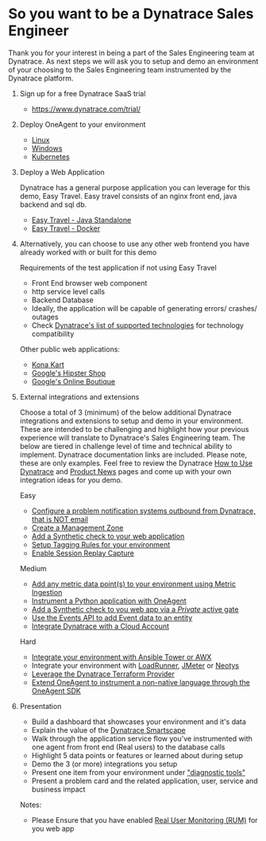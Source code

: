 # So you want to be a Dynatrace Sales Engineer

Thank you for your interest in being a part of the Sales Engineering team at Dynatrace. As next steps we will ask you to setup and demo an environment of your choosing to the Sales Engineering team instrumented by the Dynatrace platform. 

1. Sign up for a free Dynatrace SaaS trial 
    - https://www.dynatrace.com/trial/

1. Deploy OneAgent to your environment
    - [Linux](https://www.dynatrace.com/support/help/technology-support/operating-systems/linux/installation/install-oneagent-on-linux/)
    - [Windows](https://www.dynatrace.com/support/help/technology-support/operating-systems/windows/installation/install-oneagent-on-windows/)
    - [Kubernetes](https://www.dynatrace.com/support/help/technology-support/cloud-platforms/kubernetes/deploy-oneagent-k8/)

1. Deploy a Web Application

    Dynatrace has a general purpose application you can leverage for this demo, Easy Travel. Easy travel consists of an nginx front end, java backend and sql db. 

    - [Easy Travel - Java Standalone](https://confluence.dynatrace.com/community/display/DL/easyTravel)
    - [Easy Travel - Docker](https://github.com/Dynatrace/easyTravel-Docker)

1. Alternatively, you can choose to use any other web frontend you have already worked with or built for this demo

    Requirements of the test application if not using Easy Travel
    - Front End browser web component 
    - http service level calls 
    - Backend Database
    - Ideally, the application will be capable of generating errors/ crashes/ outages
    - Check [Dynatrace's list of supported technologies](https://www.dynatrace.com/support/help/technology-support/supported-technologies-and-versions/) for technology compatibility

   Other public web applications:
    - [Kona Kart](https://github.com/BraydenNeale/dynatrace_konakart_docker)
    - [Google's Hipster Shop](https://github.com/lightstep/hipster-shop)
    - [Google's Online Boutique](https://github.com/GoogleCloudPlatform/microservices-demo)

1. External integrations and extensions

    Choose a total of 3 (minimum) of the below additional Dynatrace integrations and extensions to setup and demo in your environment. These are intended to be challenging and highlight how your previous experience will translate to Dynatrace's Sales Engineering team. The below are tiered in challenge level of time and technical ability to implement. Dynatrace documentation links are included. Please note, these are only examples. Feel free to review the Dynatrace [How to Use Dynatrace](https://www.dynatrace.com/support/help/how-to-use-dynatrace/networks/) and [Product News](https://www.dynatrace.com/news/blog/) pages and come up with your own integration ideas for you demo.

    Easy
        
    - [Configure a problem notification systems outbound from Dynatrace, that is NOT email](https://www.dynatrace.com/support/help/setup-and-configuration/integrations/third-party-integrations/)
    - [Create a Management Zone](https://www.dynatrace.com/support/help/how-to-use-dynatrace/management-zones/)
    - [Add a Synthetic check to your web application](https://www.dynatrace.com/support/help/how-to-use-dynatrace/synthetic-monitoring/browser-monitors/create-a-single-url-browser-monitor/)
    - [Setup Tagging Rules for your environment](https://www.dynatrace.com/support/help/how-to-use-dynatrace/tags-and-metadata/)
    - [Enable Session Replay Capture](https://www.dynatrace.com/support/help/how-to-use-dynatrace/real-user-monitoring/setup-and-configuration/web-applications/additional-configuration/configure-session-replay-for-personal-data-protection/)
 
    Medium

    - [Add any metric data point(s) to your environment using Metric Ingestion](https://www.dynatrace.com/support/help/how-to-use-dynatrace/metrics/metric-ingestion/)
    - [Instrument a Python application with OneAgent](https://github.com/dynatrace-oss/OneAgent-SDK-Python-AutoInstrumentation)
    - [Add a Synthetic check to you web app via a *Private* active gate](https://www.dynatrace.com/support/help/how-to-use-dynatrace/synthetic-monitoring/private-synthetic-locations/create-a-private-synthetic-location/)
    - [Use the Events API to add Event data to an entity](https://www.dynatrace.com/support/help/dynatrace-api/environment-api/events/)
    - [Integrate Dynatrace with a Cloud Account](https://www.dynatrace.com/support/help/technology-support/cloud-platforms/)


    Hard
    
    - [Integrate your environment with Ansible Tower or AWX](https://www.dynatrace.com/support/help/setup-and-configuration/integrations/third-party-integrations/problem-notification-systems/ansible-tower-integration/)
    - Integrate your environment with [LoadRunner](https://www.dynatrace.com/support/help/setup-and-configuration/integrations/third-party-integrations/test-automation-frameworks/dynatrace-and-loadrunner-integration/), [JMeter](https://www.dynatrace.com/support/help/setup-and-configuration/integrations/third-party-integrations/test-automation-frameworks/dynatrace-and-jmeter-integration/) or [Neotys](https://www.dynatrace.com/support/help/setup-and-configuration/integrations/third-party-integrations/test-automation-frameworks/neotys-integration/)
    - [Leverage the Dynatrace Terraform Provider](https://registry.terraform.io/providers/dynatrace-oss/dynatrace/latest)
    - [Extend OneAgent to instrument a non-native language through the OneAgent SDK](https://www.dynatrace.com/support/help/extend-dynatrace/oneagent-sdk/)
 

1. Presentation
    - Build a dashboard that showcases your environment and it's data
    - Explain the value of the [Dynatrace Smartscape](https://www.dynatrace.com/support/help/how-to-use-dynatrace/smartscape/visualize-your-environment-topology-through-smartscape/)
    - Walk through the application service flow you've instrumented with one agent from front end (Real users) to the database calls
    - Highlight 5 data points or features or learned about during setup
    - Demo the 3 (or more) integrations you setup
    - Present one item from your environment under ["diagnostic tools"](https://www.dynatrace.com/support/help/how-to-use-dynatrace/diagnostics/)
    - Present a problem card and the related application, user, service and business impact 

    Notes:

    - Please Ensure that you have enabled [Real User Monitoring (RUM)](https://www.dynatrace.com/support/help/how-to-use-dynatrace/real-user-monitoring/setup-and-configuration/web-applications/initial-configuration/configure-dynatrace-real-user-monitoring-to-capture-xhr-actions/) for you web app